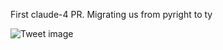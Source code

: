 First claude-4 PR. Migrating us from pyright to ty


![Tweet image](/assets/crosspoast/GrkhO41agAA-xt1.jpg)

